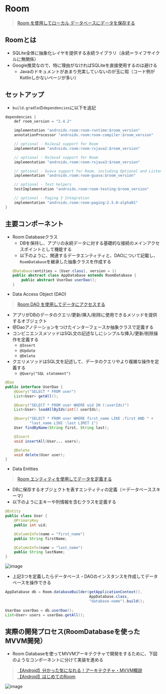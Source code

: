 # Room
> [Room を使用してローカル データベースにデータを保存する](https://developer.android.com/training/data-storage/room?hl=ja)
## Roomとは
- SQLite全体に抽象化レイヤを提供する永続ライブラリ（永続＝ライフサイクルに無関係）
- Google推奨なので、特に理由がなければSQLiteを直接使用するのは避ける
  - Javaのドキュメントがあまり充実していないのが玉に瑕（コード例がKotlinしかないページが多い）

## セットアップ
- `build.gradle`の`dependencies`に以下を追記
```java
dependencies {
    def room_version = "2.4.2"

    implementation "androidx.room:room-runtime:$room_version"
    annotationProcessor "androidx.room:room-compiler:$room_version"

    // optional - RxJava2 support for Room
    implementation "androidx.room:room-rxjava2:$room_version"

    // optional - RxJava3 support for Room
    implementation "androidx.room:room-rxjava3:$room_version"

    // optional - Guava support for Room, including Optional and ListenableFuture
    implementation "androidx.room:room-guava:$room_version"

    // optional - Test helpers
    testImplementation "androidx.room:room-testing:$room_version"

    // optional - Paging 3 Integration
    implementation "androidx.room:room-paging:2.5.0-alpha01"
}
```

## 主要コンポーネント
- Room Databaseクラス
  - DBを保持し、アプリの永続データに対する基礎的な接続のメインアクセスポイントとして機能する
  - 以下のように、関連するデータエンティティと、DAOについて記載し、`RoomDatabase`を継承した抽象クラスを作成する
  ```java
  @Database(entities = {User.class}, version = 1)
  public abstract class AppDatabase extends RoomDatabase {
      public abstract UserDao userDao();
  }
  ```
- Data Access Object (DAO)  
> [Room DAO を使用してデータにアクセスする](https://developer.android.com/training/data-storage/room/accessing-data?hl=ja) 
  - アプリがDBのデータのクエリ/更新/挿入/削除に使用できるメソッドを提供するオブジェクト
  - @Daoアノテーションをつけたインターフェースか抽象クラスで定義する
  - コンビニエンスメソッドはSQL文の記述なしにシンプルな挿入/更新/削除操作を定義する
    - `@Insert`
    - `@Update`
    - `@Delete`
  - クエリメソッドはSQL文を記述して、データのクエリやより複雑な操作を定義する
    - `@Query("SQL statement")`
  ```java
  @Dao
  public interface UserDao {
      @Query("SELECT * FROM user")
      List<User> getAll();

      @Query("SELECT * FROM user WHERE uid IN (:userIds)")
      List<User> loadAllByIds(int[] userIds);

      @Query("SELECT * FROM user WHERE first_name LIKE :first AND " +
             "last_name LIKE :last LIMIT 1")
      User findByName(String first, String last);

      @Insert
      void insertAll(User... users);

      @Delete
      void delete(User user);
  }
  ```
- Data Entities  
> [Room エンティティを使用してデータを定義する](https://developer.android.com/training/data-storage/room/defining-data?hl=ja)
  - DBに保存するオブジェクトを表すエンティティの定義（＝データベーススキーマ）
  - 以下のように主キーや列情報を含むクラスを定義する
  ```java
  @Entity
  public class User {
      @PrimaryKey
      public int uid;

      @ColumnInfo(name = "first_name")
      public String firstName;

      @ColumnInfo(name = "last_name")
      public String lastName;
  }
  ```
  ![image](https://user-images.githubusercontent.com/6058309/170301265-aa16e609-d462-4f22-af05-1c4ad6aad169.png)
  
- 上記3つを定義したらデータべース・DAOのインスタンスを作成してデータベースを操作できる
```java
AppDatabase db = Room.databaseBuilder(getApplicationContext(),
                                      AppDatabase.class, 
                                      "database-name").build();
        
UserDao userDao = db.userDao();
List<User> users = userDao.getAll();
```
## 実際の開発プロセス(RoomDatabaseを使ったMVVM開発）
- Room Databaseを使ってMVVMアーキテクチャで開発をするために、下図のようなコンポーネントに分けて実装を進める
> [【Android】分かった気になれる！アーキテクチャ・MVVM概説](https://qiita.com/iTakahiro/items/6b1b22efa69e55cea3fa)  
> [【Android】はじめてのRoom](https://qiita.com/iTakahiro/items/7e0d63140ae4dac10d18#%E3%81%AF%E3%81%98%E3%82%81%E3%81%AB)  

![image](https://user-images.githubusercontent.com/6058309/171435684-f4e7d4d0-a9ce-4d25-8d57-a1b1b8a6b76f.png)

